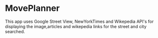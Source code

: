 # MovePlanner
This app uses Google Street View, NewYorkTimes and Wikepedia API's for displaying the image,articles and wikepedia links for the street and city searched.
